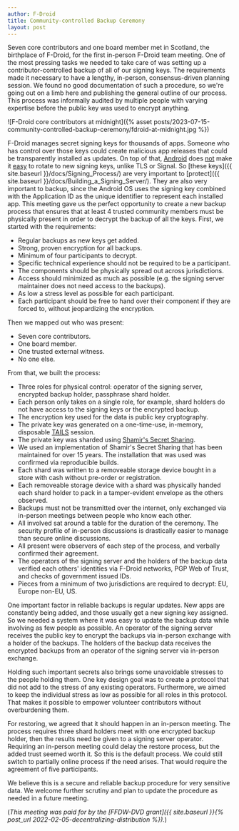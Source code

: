 ```yaml
---
author: F-Droid
title: Community-controlled Backup Ceremony
layout: post
---
```


Seven core contributors and one board member met in Scotland, the birthplace of F-Droid, for the first in-person F-Droid team meeting.  One of the most pressing tasks we needed to take care of was setting up a contributor-controlled backup of all of our signing keys.  The requirements made it necessary to have a lengthy, in-person, consensus-driven planning session.  We found no good documentation of such a procedure, so we're going out on a limb here and publishing the general outline of our process.  This process was informally audited by multiple people with varying expertise before the public key was used to encrypt anything.

![F-Droid core contributors at midnight]({% asset posts/2023-07-15-community-controlled-backup-ceremony/fdroid-at-midnight.jpg %})

F-Droid manages secret signing keys for thousands of apps.  Someone who has control over those keys could create malicious app releases that could be transparently installed as updates.  On top of that, [Android](https://developer.android.com/about/versions/pie/android-9.0#apk-key-rotation) does [not](https://guardianproject.info/2015/12/29/how-to-migrate-your-android-apps-signing-key/) make it [easy](https://anandbose.gitlab.io/android-development/2020/05/08/android-signing-key-rotation-explained/) to rotate to new signing keys, unlike TLS or Signal. So [these keys]({{ site.baseurl }}/docs/Signing_Process/) are very important to [protect]({{ site.baseurl }}/docs/Building_a_Signing_Server/).  They are also very important to backup, since the Android OS uses the signing key combined with the Application ID as the unique identifier to represent each installed app. This meeting gave us the perfect opportunity to create a new backup process that ensures that at least 4 trusted community members must be physically present in order to decrypt the backup of all the keys.  First, we started with the requirements:

* Regular backups as new keys get added.
* Strong, proven encryption for all backups.
* Minimum of four participants to decrypt.
* Specific technical experience should not be required to be a participant.
* The components should be physically spread out across jurisdictions.
* Access should minimized as much as possible (e.g. the signing server maintainer does not need access to the backups).
* As low a stress level as possible for each participant.
* Each participant should be free to hand over their component if they are forced to, without jeopardizing the encryption.

Then we mapped out who was present:

* Seven core contributors.
* One board member.
* One trusted external witness.
* No one else.

From that, we built the process:

* Three roles for physical control: operator of the signing server, encrypted backup holder, passphrase shard holder.
* Each person only takes on a single role, for example, shard holders do not have access to the signing keys or the encrypted backup.
* The encryption key used for the data is public key cryptography.
* The private key was generated on a one-time-use, in-memory, disposable [TAILS](https://tails.boum.org/) session.
* The private key was sharded using [Shamir's Secret Sharing](https://en.wikipedia.org/wiki/Shamir%27s_Secret_Sharing).
* We used an implementation of Shamir's Secret Sharing that has been maintained for over 15 years.  The installation that was used was confirmed via reproducible builds.
* Each shard was written to a removeable storage device bought in a store with cash without pre-order or registration.
* Each removeable storage device with a shard was physically handed each shard holder to pack in a tamper-evident envelope as the others observed.
* Backups must not be transmitted over the internet, only exchanged via in-person meetings between people who know each other.
* All involved sat around a table for the duration of the ceremony.  The security profile of in-person discussions is drastically easier to manage than secure online discussions.
* All present were observers of each step of the process, and verbally confirmed their agreement.
* The operators of the signing server and the holders of the backup data verified each others' identities via F-Droid networks, PGP Web of Trust, and checks of government issued IDs.
* Pieces from a minimum of two jurisdictions are required to decrypt: EU, Europe non-EU, US.

One important factor in reliable backups is regular updates.  New apps are constantly being added, and those usually get a new signing key assigned.  So we needed a system where it was easy to update the backup data while involving as few people as possible.  An operator of the signing server receives the public key to encrypt the backups via in-person exchange with a holder of the backups.  The holders of the backup data receives the encrypted backups from an operator of the signing server via in-person exchange.

Holding such important secrets also brings some unavoidable stresses to the people holding them. One key design goal was to create a protocol that did not add to the stress of any existing operators.  Furthermore, we aimed to keep the individual stress as low as possible for all roles in this protocol.  That makes it possible to empower volunteer contributors without overburdening them.

For restoring, we agreed that it should happen in an in-person meeting.  The process requires three shard holders meet with one encrypted backup holder, then the results need be given to a signing server operator. Requiring an in-person meeting could delay the restore process, but the added trust seemed worth it.  So this is the default process.  We could still switch to partially online process if the need arises.  That would require the agreement of five participants.

We believe this is a secure and reliable backup procedure for very sensitive data.  We welcome further scrutiny and plan to update the procedure as needed in a future meeting.

(_This meeting was paid for by the [FFDW-DVD grant]({{ site.baseurl }}{% post_url 2022-02-05-decentralizing-distribution %})._)
